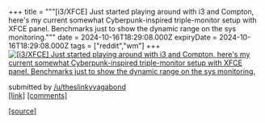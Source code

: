 +++
title = """[i3/XFCE] Just started playing around with i3 and Compton, here's my current somewhat Cyberpunk-inspired triple-monitor setup with XFCE panel. Benchmarks just to show the dynamic range on the sys monitoring."""
date = 2024-10-16T18:29:08.000Z
expiryDate = 2024-10-16T18:29:08.000Z
tags = ["reddit","wm"]
+++
[![[i3/XFCE] Just started playing around with i3 and Compton, here's my current somewhat Cyberpunk-inspired triple-monitor setup with XFCE panel. Benchmarks just to show the dynamic range on the sys monitoring. ](https://preview.redd.it/guv3jphgv5vd1.png?width=640&crop=smart&auto=webp&s=a71d5617bc5e564768d054a539ead83f15b33e45 "[i3/XFCE] Just started playing around with i3 and Compton, here's my current somewhat Cyberpunk-inspired triple-monitor setup with XFCE panel. Benchmarks just to show the dynamic range on the sys monitoring. ")](https://www.reddit.com/r/unixporn/comments/1g56fjw/i3xfce_just_started_playing_around_with_i3_and/)

submitted by [/u/theslinkyvagabond](https://www.reddit.com/user/theslinkyvagabond)  
[\[link\]](https://i.redd.it/guv3jphgv5vd1.png) [\[comments\]](https://www.reddit.com/r/unixporn/comments/1g56fjw/i3xfce_just_started_playing_around_with_i3_and/)

[[source]](https://www.reddit.com/r/unixporn/comments/1g56fjw/i3xfce_just_started_playing_around_with_i3_and/)
